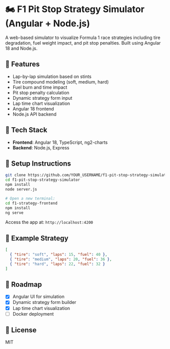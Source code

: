 # 🏍️ F1 Pit Stop Strategy Simulator (Angular + Node.js)

A web-based simulator to visualize Formula 1 race strategies including tire degradation, fuel weight impact, and pit stop penalties. Built using Angular 18 and Node.js.

## 🔧 Features
- Lap-by-lap simulation based on stints
- Tire compound modeling (soft, medium, hard)
- Fuel burn and time impact
- Pit stop penalty calculation
- Dynamic strategy form input
- Lap time chart visualization
- Angular 18 frontend
- Node.js API backend

## 💠 Tech Stack
- **Frontend**: Angular 18, TypeScript, ng2-charts
- **Backend**: Node.js, Express

## 🚀 Setup Instructions

```bash
git clone https://github.com/YOUR_USERNAME/f1-pit-stop-strategy-simulator.git
cd f1-pit-stop-strategy-simulator
npm install
node server.js

# Open a new terminal:
cd f1-strategy-frontend
npm install
ng serve
```

Access the app at: `http://localhost:4200`

## 🧲 Example Strategy
```json
[
  { "tire": "soft", "laps": 15, "fuel": 40 },
  { "tire": "medium", "laps": 20, "fuel": 36 },
  { "tire": "hard", "laps": 22, "fuel": 32 }
]
```

## 🚣 Roadmap
- [x] Angular UI for simulation
- [x] Dynamic strategy form builder
- [x] Lap time chart visualization
- [ ] Docker deployment

## 📄 License
MIT
